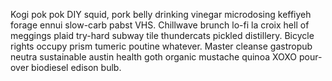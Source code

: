 Kogi pok pok DIY squid, pork belly drinking vinegar microdosing keffiyeh forage ennui slow-carb pabst VHS. Chillwave brunch lo-fi la croix hell of meggings plaid try-hard subway tile thundercats pickled distillery. Bicycle rights occupy prism tumeric poutine whatever. Master cleanse gastropub neutra sustainable austin health goth organic mustache quinoa XOXO pour-over biodiesel edison bulb.